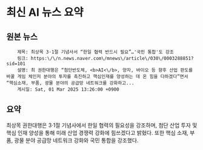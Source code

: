 # 최신 AI 뉴스 요약

## 원본 뉴스
		제목: 최상목 3·1절 기념사서 “한일 협력 반드시 필요”…'국민 통합'도 강조
		링크: https:\/\/n.news.naver.com\/mnews\/article\/030\/0003288851?sid=101
		설명: 최 권한대행은 “첨단반도체, <b>AI<\/b>, 양자, 바이오 등 향후 산업 판도를 바꿀 게임 체인저 분야의 투자를 촉진하고 핵심인재를 양성하는 데 온 힘을 다하겠다”면서 “핵심소재, 부품, 광물 분야의 공급망 네트워크를 강화하고... 
		게시일: Sat, 01 Mar 2025 13:26:00 +0900


## 요약
최상목 권한대행은 3·1절 기념사에서 한일 협력의 필요성을 강조하며, 첨단 산업 투자 및 핵심 인재 양성을 통해 미래 산업 경쟁력 강화에 힘쓰겠다고 밝혔다. 또한 핵심 소재, 부품, 광물 분야 공급망 네트워크 강화와 국민 통합을 강조했다.
